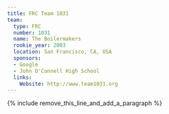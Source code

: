 ```yaml
---
title: FRC Team 1031
team:
  type: FRC
  number: 1031
  name: The Boilermakers
  rookie_year: 2003
  location: San Francisco, CA, USA
  sponsors:
  - Google
  - John O'Connell High School
  links:
    Website: http://www.team1031.org
---
```


{% include remove_this_line_and_add_a_paragraph %}